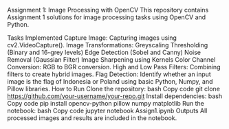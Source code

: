 Assignment 1: Image Processing with OpenCV
This repository contains Assignment 1 solutions for image processing tasks using OpenCV and Python.

Tasks Implemented
Capture Image: Capturing images using cv2.VideoCapture().
Image Transformations:
Greyscaling
Thresholding (Binary and 16-grey levels)
Edge Detection (Sobel and Canny)
Noise Removal (Gaussian Filter)
Image Sharpening using Kernels
Color Channel Conversion: RGB to BGR conversion.
High and Low Pass Filters: Combining filters to create hybrid images.
Flag Detection: Identify whether an input image is the flag of Indonesia or Poland using basic Python, Numpy, and Pillow libraries.
How to Run
Clone the repository:
bash
Copy code
git clone https://github.com/your-username/your-repo.git
Install dependencies:
bash
Copy code
pip install opencv-python pillow numpy matplotlib
Run the notebook:
bash
Copy code
jupyter notebook Assign1.ipynb
Outputs
All processed images and results are included in the notebook.
